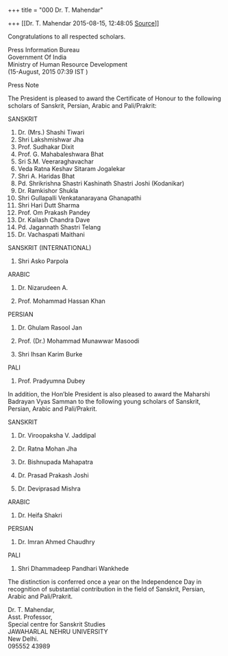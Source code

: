 +++
title = "000 Dr. T. Mahendar"

+++
[[Dr. T. Mahendar	2015-08-15, 12:48:05 [Source](https://groups.google.com/g/samskrita/c/Pv75ze6NAIY)]]



Congratulations to all respected scholars.  

Press Information Bureau  
Government Of India  
Ministry of Human Resource Development  
(15-August, 2015 07:39 IST )

Press Note  
  
 The President is pleased to award the Certificate of Honour to the following scholars of Sanskrit, Persian, Arabic and Pali/Prakrit:  
  
 SANSKRIT  
  
1. Dr. (Mrs.) Shashi Tiwari  
2. Shri Lakshmishwar Jha  
3. Prof. Sudhakar Dixit  
4. Prof. G. Mahabaleshwara Bhat  
5. Sri S.M. Veeraraghavachar  
6. Veda Ratna Keshav Sitaram Jogalekar  
7. Shri A. Haridas Bhat  
8. Pd. Shrikrishna Shastri Kashinath Shastri Joshi (Kodanikar)  
9. Dr. Ramkishor Shukla  
10. Shri Gullapalli Venkatanarayana Ghanapathi  
11. Shri Hari Dutt Sharma  
12. Prof. Om Prakash Pandey  
13. Dr. Kailash Chandra Dave  
14. Pd. Jagannath Shastri Telang  
15. Dr. Vachaspati Maithani  
  
 SANSKRIT (INTERNATIONAL)  
  
1. Shri Asko Parpola

 ARABIC  
  
1. Dr. Nizarudeen A.  
  
2. Prof. Mohammad Hassan Khan  
  
PERSIAN  
  
1. Dr. Ghulam Rasool Jan  
  
2. Prof. (Dr.) Mohammad Munawwar Masoodi  
  
3. Shri Ihsan Karim Burke  
  
PALI  
1. Prof. Pradyumna Dubey  
  
 In addition, the Hon’ble President is also pleased to award the Maharshi Badrayan Vyas Samman to the following young scholars of Sanskrit, Persian, Arabic and Pali/Prakrit.  
  
  
SANSKRIT  
  
1. Dr. Viroopaksha V. Jaddipal  
  
2. Dr. Ratna Mohan Jha  
  
3. Dr. Bishnupada Mahapatra  
  
4. Dr. Prasad Prakash Joshi  
  
5. Dr. Deviprasad Mishra  
  
  
  
ARABIC  
  
  
1. Dr. Heifa Shakri  
  
  
PERSIAN  
  
  
1. Dr. Imran Ahmed Chaudhry  
  
  
PALI  
  
  
1. Shri Dhammadeep Pandhari Wankhede  
  
 The distinction is conferred once a year on the Independence Day in recognition of substantial contribution in the field of Sanskrit, Persian, Arabic and Pali/Prakrit.  

Dr. T. Mahendar,  
   Asst. Professor,  
Special centre for Sanskrit Studies  
JAWAHARLAL NEHRU UNIVERSITY  
New Delhi.  
095552 43989  



